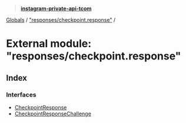 > **[instagram-private-api-tcom](../README.md)**

[Globals](../README.md) / ["responses/checkpoint.response"](_responses_checkpoint_response_.md) /

# External module: "responses/checkpoint.response"

## Index

### Interfaces

* [CheckpointResponse](../interfaces/_responses_checkpoint_response_.checkpointresponse.md)
* [CheckpointResponseChallenge](../interfaces/_responses_checkpoint_response_.checkpointresponsechallenge.md)